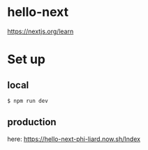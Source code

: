 # hello-next

https://nextjs.org/learn

# Set up

## local

```
$ npm run dev
```

## production

here: https://hello-next-phi-liard.now.sh/Index
